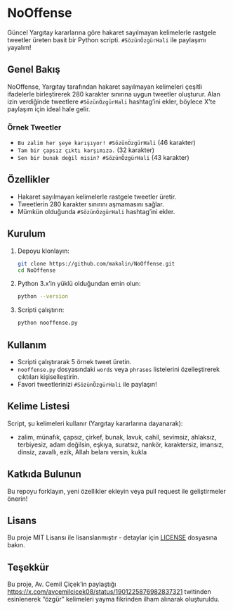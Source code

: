 # NoOffense

Güncel Yargıtay kararlarına göre hakaret sayılmayan kelimelerle rastgele tweetler üreten basit bir Python scripti. `#SözünÖzgürHali` ile paylaşımı yayalım!

## Genel Bakış

NoOffense, Yargıtay tarafından hakaret sayılmayan kelimeleri çeşitli ifadelerle birleştirerek 280 karakter sınırına uygun tweetler oluşturur. Alan izin verdiğinde tweetlere `#SözünÖzgürHali` hashtag’ini ekler, böylece X’te paylaşım için ideal hale gelir.

### Örnek Tweetler
- `Bu zalim her şeye karışıyor! #SözünÖzgürHali` (46 karakter)
- `Tam bir çapsız çıktı karşımıza.` (32 karakter)
- `Sen bir bunak değil misin? #SözünÖzgürHali` (43 karakter)

## Özellikler
- Hakaret sayılmayan kelimelerle rastgele tweetler üretir.
- Tweetlerin 280 karakter sınırını aşmamasını sağlar.
- Mümkün olduğunda `#SözünÖzgürHali` hashtag’ini ekler.

## Kurulum
1. Depoyu klonlayın:
   ```bash
   git clone https://github.com/makalin/NoOffense.git
   cd NoOffense
   ```
2. Python 3.x’in yüklü olduğundan emin olun:
   ```bash
   python --version
   ```
3. Scripti çalıştırın:
   ```bash
   python nooffense.py
   ```

## Kullanım
- Scripti çalıştırarak 5 örnek tweet üretin.
- `nooffense.py` dosyasındaki `words` veya `phrases` listelerini özelleştirerek çıktıları kişiselleştirin.
- Favori tweetlerinizi `#SözünÖzgürHali` ile paylaşın!

## Kelime Listesi
Script, şu kelimeleri kullanır (Yargıtay kararlarına dayanarak):
- zalim, münafık, çapsız, çirkef, bunak, lavuk, cahil, sevimsiz, ahlaksız, terbiyesiz, adam değilsin, eşkıya, suratsız, nankör, karaktersiz, imansız, dinsiz, zavallı, ezik, Allah belanı versin, kukla

## Katkıda Bulunun
Bu repoyu forklayın, yeni özellikler ekleyin veya pull request ile geliştirmeler önerin!

## Lisans
Bu proje MIT Lisansı ile lisanslanmıştır - detaylar için [LICENSE](LICENSE) dosyasına bakın.

## Teşekkür
Bu proje, Av. Cemil Çiçek’in paylaştığı https://x.com/avcemilcicek08/status/1901225876982837321 twitinden esinlenerek “özgür” kelimeleri yayma fikrinden ilham alınarak oluşturuldu.
